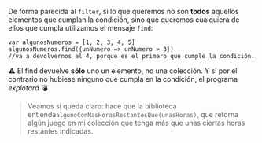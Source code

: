 De forma parecida al `filter`, si lo que queremos no son **todos** aquellos elementos que cumplan la condición, sino que queremos cualquiera de ellos que cumpla utilizamos el mensaje `find`:

```wollok
var algunosNumeros = [1, 2, 3, 4, 5]
algunosNumeros.find({unNumero => unNumero > 3})
//va a devolvernos el 4, porque es el primero que cumple la condición. 
```

:warning: El find devuelve **sólo** uno un elemento, no una colección. Y si por el contrario no hubiese ninguno que cumpla en la condición, el programa *explotará* :bomb:


> Veamos si queda claro: hace que la biblioteca entienda`algunoConMasHorasRestantesQue(unasHoras)`, que retorna algún juego en mi colección que tenga más que unas ciertas horas restantes indicadas.
> 